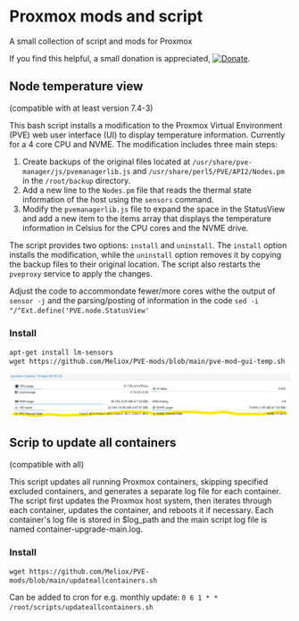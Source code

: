 # Proxmox mods and script
A small collection of script and mods for Proxmox

If you find this helpful, a small donation is appreciated, [![Donate](https://www.paypalobjects.com/en_US/i/btn/btn_donate_LG.gif)](https://www.paypal.com/cgi-bin/webscr?cmd=_s-xclick&hosted_button_id=K8XPMSEBERH3W).

## Node temperature view
(compatible with at least version 7.4-3)

This bash script installs a modification to the Proxmox Virtual Environment (PVE) web user interface (UI) to display temperature information. Currently for a 4 core CPU and NVME. The modification includes three main steps:

1. Create backups of the original files located at `/usr/share/pve-manager/js/pvemanagerlib.js` and `/usr/share/perl5/PVE/API2/Nodes.pm` in the `/root/backup` directory.
2. Add a new line to the `Nodes.pm` file that reads the thermal state information of the host using the `sensors` command.
3. Modify the `pvemanagerlib.js` file to expand the space in the StatusView and add a new item to the items array that displays the temperature information in Celsius for the CPU cores and the NVME drive.

The script provides two options: `install` and `uninstall`. The `install` option installs the modification, while the `uninstall` option removes it by copying the backup files to their original location. The script also restarts the `pveproxy` service to apply the changes.

Adjust the code to accommondate fewer/more cores withe the output of ```sensor -j``` and the parsing/posting of information in the code ```sed -i "/^Ext.define('PVE.node.StatusView'```

### Install
```
apt-get install lm-sensors
wget https://github.com/Meliox/PVE-mods/blob/main/pve-mod-gui-temp.sh
```

![Promxox temp mod](https://github.com/Meliox/PVE-mods/blob/main/pve-mod-temp.png?raw=true)

## Scrip to update all containers
(compatible with all)

This script updates all running Proxmox containers, skipping specified excluded containers, and generates a separate log file for each container.
The script first updates the Proxmox host system, then iterates through each container, updates the container, and reboots it if necessary.
Each container's log file is stored in $log_path and the main script log file is named container-upgrade-main.log.

### Install
```
wget https://github.com/Meliox/PVE-mods/blob/main/updateallcontainers.sh
```
Can be added to cron for e.g. monthly update: ```0 6 1 * * /root/scripts/updateallcontainers.sh```
